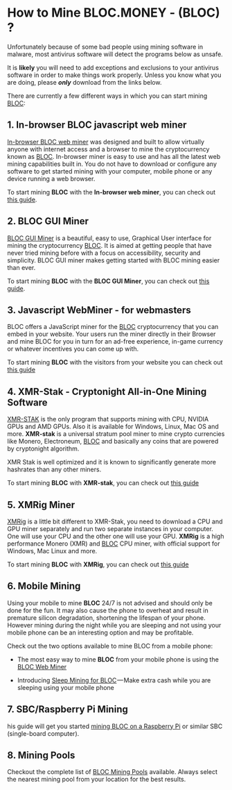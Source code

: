# **How to Mine BLOC.MONEY - (BLOC) ?**<a name="how-to-mine"></a>

Unfortunately because of some bad people using mining software in malware, most antivirus software will detect the programs below as unsafe.

It is **likely** you will need to add exceptions and exclusions to your antivirus software in order to make things work properly. Unless you know what you are doing, please ***only*** download from the links below.

There are currently a few different ways in which you can start mining [BLOC](https://bloc.money):

## **1. In-browser BLOC javascript web miner**

[In-browser BLOC web miner](../mining/bloc-in-browser-javascript-web-miner.md) was designed and built to allow virtually anyone with internet access and a browser to mine the cryptocurrency known as [BLOC](https://bloc.money). In-browser miner is easy to use and has all the latest web mining capabilities built in. You do not have to download or configure any software to get started mining with your computer, mobile phone or any device running a web browser.

To start mining **BLOC** with the **In-browser web miner**, you can check out [this guide](../mining/bloc-in-browser-javascript-web-miner.md).

## **2. BLOC GUI Miner**

[BLOC GUI Miner](../mining/BLOC-GUI-Miner.md) is a beautiful, easy to use, Graphical User interface for mining the cryptocurrency [BLOC](https://bloc.money).
It is aimed at getting people that have never tried mining before with a focus on accessibility, security and simplicity.
BLOC GUI miner makes getting started with BLOC mining easier than ever.

To start mining **BLOC** with the **BLOC GUI Miner**, you can check out [this guide](../mining/BLOC-GUI-Miner.md).

## **3. Javascript WebMiner - for webmasters**

BLOC offers a JavaScript miner for the [BLOC](https://bloc.money) cryptocurrency that you can embed in your website. Your users run the miner directly in their Browser and mine BLOC for you in turn for an ad-free experience, in-game currency or whatever incentives you can come up with.

To start mining **BLOC** with the visitors from your website you can check out [this guide](../mining/bloc-javascript-miner.md)

## **4. XMR-Stak - Cryptonight All-in-One Mining Software**

[XMR-STAK](../mining/XMR-Stak-index.md) is the only program that supports mining with CPU, NVIDIA GPUs and AMD GPUs. Also it is available for Windows, Linux, Mac OS and more. **XMR-stak** is a universal stratum pool miner to mine crypto currencies like Monero, Electroneum, [BLOC](https://bloc.money) and basically any coins that are powered by cryptonight algorithm.

XMR Stak is well optimized and it is known to significantly generate more hashrates than any other miners.

To start mining **BLOC** with **XMR-stak**, you can check out [this guide](../mining/XMR-Stak-index.md)

## **5. XMRig Miner**

[XMRig](../mining/XMRIG-index.md) is a little bit different to XMR-Stak, you need to download a CPU and GPU miner separately and run two separate instances in your computer. One will use your CPU and the other one will use your GPU. **XMRig** is a high performance Monero (XMR) and [BLOC](https://bloc.money) CPU miner, with official support for Windows, Mac Linux and more. 

To start mining **BLOC** with **XMRig**, you can check out [this guide](../mining/XMRIG-index.md)

## **6. Mobile Mining**

Using your mobile to mine **BLOC** 24/7 is not advised and should only be done for the fun. It may also cause the phone to overheat and result in premature silicon degradation, shortening the lifespan of your phone. However mining during the night while you are sleeping and not using your mobile phone can be an interesting option and may be profitable.

Check out the two options available to mine BLOC from a mobile phone:

* The most easy way to mine **BLOC** from your mobile phone is using the [BLOC Web Miner](../mining/bloc-in-browser-javascript-web-miner.md)

* Introducing [Sleep Mining for BLOC](../mining/mobile-mining/Sleep-Mining.md) — Make extra cash while you are sleeping using your mobile phone

## **7. SBC/Raspberry Pi Mining**

his guide will get you started [mining BLOC on a Raspberry Pi](../mining/BLOC-Mining-Rasberry-Pi.md) or similar SBC (single-board computer).

## **8. Mining Pools**

Checkout the complete list of [BLOC Mining Pools](../mining/Pools.md) available. Always select the nearest mining pool from your location for the best results.